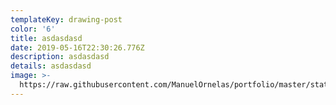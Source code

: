 ```yaml
---
templateKey: drawing-post
color: '6'
title: asdasdasd
date: 2019-05-16T22:30:26.776Z
description: asdasdasd
details: asdasdasd
image: >-
  https://raw.githubusercontent.com/ManuelOrnelas/portfolio/master/static/img/dqobnycwsae_smk.jpg-large.jpg
---
```


